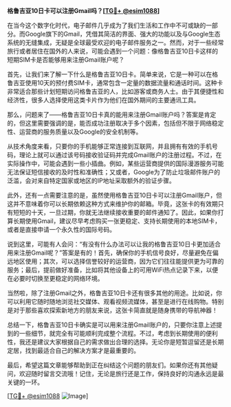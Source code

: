 **格鲁吉亚10日卡可以注册Gmail吗？[[TG💪+ @esim1088](https://t.me/s/esim1088)]**

在当今这个数字化时代，电子邮件几乎成为了我们生活和工作中不可或缺的一部分。而Google旗下的Gmail，凭借其简洁的界面、强大的功能以及与Google生态系统的无缝集成，无疑是全球最受欢迎的电子邮件服务之一。然而，对于一些经常旅行或者居住在国外的人来说，可能会遇到一个问题：像格鲁吉亚10日卡这样的短期SIM卡是否能够用来注册Gmail账户呢？

首先，让我们来了解一下什么是格鲁吉亚10日卡。简单来说，它是一种可以在格鲁吉亚使用10天的预付费SIM卡，通常包含一定量的数据流量和通话时间。这种卡非常适合那些计划短期访问格鲁吉亚的人，比如游客或商务人士。由于其便捷性和经济性，很多人选择使用这类卡片作为他们在国外期间的主要通讯工具。

那么，问题来了——格鲁吉亚10日卡真的能用来注册Gmail账户吗？答案是肯定的，但这里需要强调的是，能否成功注册取决于多个因素，包括但不限于网络稳定性、运营商的服务质量以及Google的安全机制等。

从技术角度来看，只要你的手机能够正常连接到互联网，并且拥有有效的手机号码，理论上就可以通过该号码接收验证码并完成Gmail账户的注册过程。不过，在实际操作中，可能会遇到一些小插曲。例如，某些运营商提供的国际漫游服务可能无法保证短信接收的及时性和准确性；又或者，Google为了防止垃圾邮件账户的泛滥，会对来自特定国家或地区的IP地址采取额外的验证步骤。

此外，还有一点需要注意的是，虽然使用格鲁吉亚10日卡可以注册Gmail账户，但这并不意味着你可以长期依赖这种方式来维护你的邮箱。毕竟，这张卡的有效期只有短短的十天，一旦过期，你就无法继续接收重要的邮件通知了。因此，如果你打算长期使用Gmail，建议尽早考虑购买一张更稳定、支持长期使用的本地SIM卡，或者是直接申请一个永久性的国际号码。

说到这里，可能有人会问：“有没有什么办法可以让我的格鲁吉亚10日卡更加适合用来注册Gmail呢？”答案是有的！首先，确保你的手机信号良好，尽量避免在偏远地区使用；其次，可以选择信誉较好的运营商，因为它们往往能提供更为可靠的服务；最后，提前做好准备，比如将其他设备上的可用WiFi热点记录下来，以便在必要时切换至更稳定的网络环境。

当然啦，除了注册Gmail之外，格鲁吉亚10日卡还有很多其他的用途。比如说，你可以利用它随时随地浏览社交媒体、观看视频流媒体，甚至是进行在线购物。特别是对于那些喜欢探索新地方的朋友来说，这张卡简直就是随身携带的导航神器！

总结一下，格鲁吉亚10日卡确实是可以用来注册Gmail账户的，只要你注意上述提到的一些细节，就完全有可能顺利完成整个流程。不过，考虑到长期使用的便利性，我还是建议大家根据自己的需求做出合理的选择。无论你是短暂逗留还是长期定居，找到最适合自己的解决方案才是最重要的。

最后，希望这篇文章能够帮助到正在纠结这个问题的朋友们。如果你还有其他疑问，欢迎随时留言交流哦！记住，无论是旅行还是工作，保持良好的沟通永远是最关键的一环。

[[TG💪+ @esim1088](https://t.me/s/esim1088) ![Image](https://i.postimg.cc/4NQfJmqS/Snipaste-2025-05-13-00-14-12.png)]